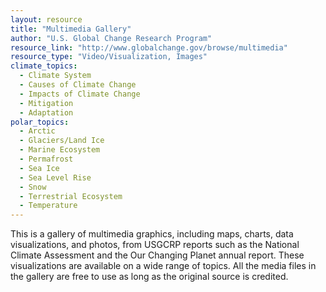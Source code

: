 ```yaml
---
layout: resource
title: "Multimedia Gallery"
author: "U.S. Global Change Research Program"
resource_link: "http://www.globalchange.gov/browse/multimedia"
resource_type: "Video/Visualization, Images"
climate_topics:
  - Climate System
  - Causes of Climate Change
  - Impacts of Climate Change
  - Mitigation
  - Adaptation
polar_topics:
  - Arctic
  - Glaciers/Land Ice
  - Marine Ecosystem
  - Permafrost
  - Sea Ice
  - Sea Level Rise
  - Snow
  - Terrestrial Ecosystem
  - Temperature
---
```


This is a gallery of multimedia graphics, including maps, charts, data visualizations, and photos, from USGCRP reports such as the National Climate Assessment and the Our Changing Planet annual report. These visualizations are available on a wide range of topics. All the media files in the gallery are free to use as long as the original source is credited. 
